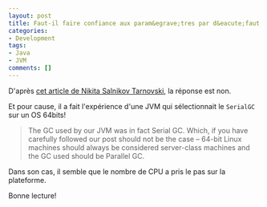 ```yaml
---
layout: post
title: Faut-il faire confiance aux param&egrave;tres par d&eacute;faut de la JVM?
categories:
- Development
tags:
- Java
- JVM
comments: []
---
```


D'après [cet article de Nikita Salnikov Tarnovski](http://plumbr.eu/blog/should-you-trust-the-default-settings-in-jvm), la réponse est non.

Et pour cause, il a fait l'expérience d'une JVM qui sélectionnait le `SerialGC` sur un OS 64bits!

> The GC used by our JVM was in fact Serial GC. Which, if you have carefully followed our post should not be the case – 64-bit Linux machines should always be considered server-class machines and the GC used should be Parallel GC.

Dans son cas, il semble que le nombre de CPU a pris le pas sur la plateforme.

Bonne lecture!